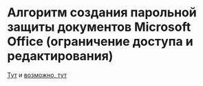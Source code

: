 # Алгоритм создания парольной защиты документов Microsoft Office (ограничение доступа и редактирования)

<a href='https://support.microsoft.com/ru-ru/office/ограничение-доступа-к-документам-с-помощью-управления-правами-на-доступ-к-данным-в-word-94aa8ab1-465e-42d7-a323-d61f911b2d0f' target='_blank'>Тут</a>
и
<a href='https://support.microsoft.com/ru-ru/office/защита-документа-с-помощью-пароля-05084cc3-300d-4c1a-8416-38d3e37d6826#ID0EAADAAA' target='_blank'>возможно, тут</a>